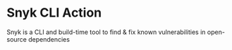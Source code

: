 # Snyk CLI Action
Snyk is a CLI and build-time tool to find & fix known vulnerabilities in open-source dependencies
